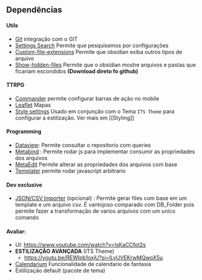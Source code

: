 ## Dependências
#### Utils
- [Git](https://github.com/Vinzent03/obsidian-git) integração com o GIT
- [Settings Search](https://github.com/javalent/settings-search) Permite que pesquisemos por configurações
- [Custom-file-extensions](https://github.com/MeepTech/obsidian-custom-file-extensions-plugin) Permite que obsidian exiba outros tipos de arquivo
- [Show-hidden-files](https://github.com/polyipseity/obsidian-show-hidden-files) Permite que o obsidian mostre arquivos e pastas que ficariam escondidos **(Download direto fo github)**

#### TTRPG
- [Commander](https://github.com/phibr0/obsidian-commander) permite configurar barras de ação no mobile
- [Leaflet](https://github.com/javalent/obsidian-leaflet) Mapas
- [Style settings](https://github.com/mgmeyers/obsidian-style-settings) Usado em conjunção com o Tema `ITS Theme` para configurar a estilização. Ver mais em [[Styling]]

#### Programming
- [Dataview](https://github.com/blacksmithgu/obsidian-dataview): Permite consultar o repositorio com queries
- [Metabind](https://github.com/mProjectsCode/obsidian-meta-bind-plugin) : Permite rodar js para implementar consumir as propriedades dos arquivos
- [MetaEdit](https://github.com/chhoumann/MetaEdit) Permite alterar as propriedades dos arquivos com base 
- [Templater](https://github.com/SilentVoid13/Templater) permite rodar javascript arbitrario

#### Dev exclusive
- [JSON/CSV Importer](https://github.com/farling42/obsidian-import-json) (opcional) :  Permite gerar files com base em um template e um arquivo csv. É vantojoso comparado com DB_Folder pois permite fazer a transformação de varios arquivos com um unico comando


#### Avaliar:
- UI: https://www.youtube.com/watch?v=IsKaCCfot2s
- **ESTILIZAÇÃO AVANÇADA** (ITS Theme)
	- https://youtu.be/REWIpb1oxjU?si=lLyUVEKrwMQwoX5u
- [Calendarium](https://github.com/javalent/calendarium) Funcionalidade de calendario de fantasia
- Estilização default (pacote de tema)